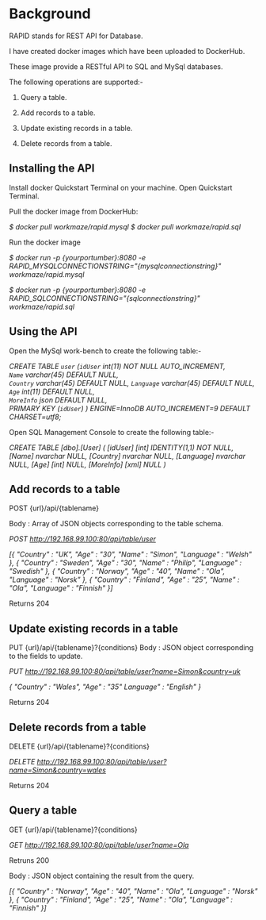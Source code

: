 # Background


RAPID stands for REST API for Database. 

I have created docker images which have been uploaded to DockerHub. 

These image provide a RESTful API to SQL and MySql databases. 


The following operations are supported:-


1. Query a table.

2. Add records to a table.

3. Update existing records in a table.

4. Delete records from a table.



## Installing the API




Install docker Quickstart Terminal on your machine. Open Quickstart Terminal.


Pull the docker image from DockerHub:

*$ docker pull workmaze/rapid.mysql*
*$ docker pull workmaze/rapid.sql*


Run the docker image

*$ docker run -p {yourportumber}:8080 -e RAPID_MYSQLCONNECTIONSTRING="{mysqlconnectionstring}" workmaze/rapid.mysql*

*$ docker run -p {yourportumber}:8080 -e RAPID_SQLCONNECTIONSTRING="{sqlconnectionstring}" workmaze/rapid.sql*

## Using the API


Open the MySql work-bench to create the following table:-


*CREATE TABLE `user` (`idUser` int(11) NOT NULL AUTO_INCREMENT,  
`Name` varchar(45) DEFAULT NULL,  
`Country` varchar(45) DEFAULT NULL, 
`Language` varchar(45) DEFAULT NULL, 
`Age` int(11) DEFAULT NULL,  
`MoreInfo` json DEFAULT NULL,  
PRIMARY KEY (`idUser`)
) ENGINE=InnoDB AUTO_INCREMENT=9 DEFAULT CHARSET=utf8;*


Open SQL Management Console to create the following table:-

*CREATE TABLE [dbo].[User]
(
[idUser] [int] IDENTITY(1,1) NOT NULL,
[Name] nvarchar NULL,
[Country] nvarchar NULL,
[Language] nvarchar NULL,
[Age] [int] NULL,
[MoreInfo] [xml] NULL
)*

## Add records to a table


POST {url}/api/{tablename}

Body : Array of JSON objects corresponding to the table schema.



*POST http://192.168.99.100:80/api/table/user*


*[{
"Country" : "UK",
"Age" : "30",
"Name" : "Simon",
"Language" : "Welsh"
},
{
"Country" : "Sweden",
"Age" : "30",
"Name" : "Philip",
"Language" : "Swedish"
},
{
"Country" : "Norway",
"Age" : "40",
"Name" : "Ola",
"Language" : "Norsk"
},
{
"Country" : "Finland",
"Age" : "25",
"Name" : "Ola",
"Language" : "Finnish"
}]*



Returns 204



## Update existing records in a table


PUT {url}/api/{tablename}?{conditions}
Body : JSON object corresponding to the fields to update.



*PUT http://192.168.99.100:80/api/table/user?name=Simon&country=uk*


*{
"Country" : "Wales",
"Age" : "35"
Language" : "English"
}*



Returns 204



## Delete records from a table


DELETE {url}/api/{tablename}?{conditions}



*DELETE http://192.168.99.100:80/api/table/user?name=Simon&country=wales*



Returns 204



## Query a table



GET {url}/api/{tablename}?{conditions}

*GET http://192.168.99.100:80/api/table/user?name=Ola*



Retruns 200

Body : JSON object containing the result from the query.


*[{
"Country" : "Norway",
"Age" : "40",
"Name" : "Ola",
"Language" : "Norsk"
},
{
"Country" : "Finland",
"Age" : "25",
"Name" : "Ola",
"Language" : "Finnish"
}]*





